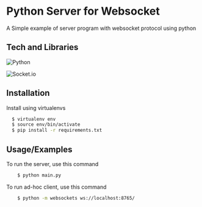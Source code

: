 
# Python Server for Websocket

A Simple example of server program with websocket protocol using python


## Tech and Libraries

![Python](https://img.shields.io/badge/python-3670A0?style=for-the-badge&logo=python&logoColor=ffdd54)

![Socket.io](https://img.shields.io/badge/Socket.io-black?style=for-the-badge&logo=socket.io&badgeColor=010101)
## Installation

Install using virtualenvs

```bash
  $ virtualenv env
  $ source env/bin/activate
  $ pip install -r requirements.txt
```
## Usage/Examples


To run the server, use this command
```bash
    $ python main.py
```

To run ad-hoc client, use this command
```bash
    $ python -m websockets ws://localhost:8765/
```


